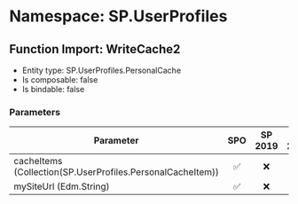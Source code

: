 # Namespace: SP.UserProfiles

## Function Import: WriteCache2

- Entity type: SP.UserProfiles.PersonalCache
- Is composable: false
- Is bindable: false

### Parameters

Parameter | SPO | SP 2019 | SP 2016 | SP 2013
----------|:---:|:-------:|:-------:|:-------
cacheItems (Collection(SP.UserProfiles.PersonalCacheItem)) | ✅ | ❌ | ❌ | ❌
mySiteUrl (Edm.String) | ✅ | ❌ | ❌ | ❌